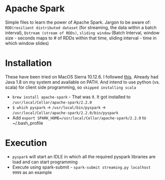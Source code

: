 # Apache Spark
Simple files to learn the power of Apache Spark. Jargon to be aware of: `RDD(resilient distributed dataset` (for streaming, the data within a batch interval), `Dstream (stream of RDDs)`, `sliding window` (Batch Interval, window size - seconds maps to # of RDDs within that time, sliding interval - time in which window slides)

# Installation
These have been tried on MacOS Sierra 10.12.6. I followed [this](https://medium.freecodecamp.org/installing-scala-and-apache-spark-on-mac-os-837ae57d283f). Already had Java 1.8 on my system and available on PATH. And intend to use python (vs. scala) for client side programming, so `skipped installing scala`

- `brew install apache-spark` - That was it. It got installed to `/usr/local/Cellar/apache-spark/2.2.0`
- `$ which pyspark` -> `/usr/local/bin/pyspark` -> `/usr/local/Cellar/apache-spark/2.2.0/bin/pyspark`
- Add `export SPARK_HOME=/usr/local/Cellar/apache-spark/2.2.0` to ~/.bash_profile

# Execution

- `pyspark` will start an IDLE in which all the required pyspark libraries are load and can start programming
- Execute using spark-submit - `spark-submit streaming.py localhost 9999` as an example